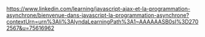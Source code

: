https://www.linkedin.com/learning/javascript-ajax-et-la-programmation-asynchrone/bienvenue-dans-javascript-la-programmation-asynchrone?contextUrn=urn%3Ali%3AlyndaLearningPath%3A1~AAAAAASB0sI%3D2702567&u=75616962
